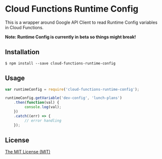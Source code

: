# Cloud Functions Runtime Config

This is a wrapper around Google API Client to read Runtime Config variables in Cloud Functions.

**Note: Runtime Config is currently in beta so things might break!**

## Installation
```
$ npm install --save cloud-functions-runtime-config
```

## Usage
```javascript
var runtimeConfig = require('cloud-functions-runtime-config');

runtimeConfig.getVariable('dev-config', 'lunch-plans')
    .then(function(val) {
         console.log(val);
    })
    .catch((err) => {
         // error handling
    });
```

## License
[The MIT License (MIT)](/LICENSE)
